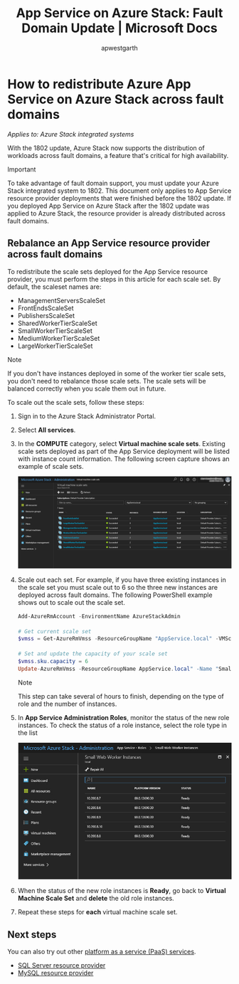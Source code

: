 ﻿---
title: 'App Service on Azure Stack: Fault Domain Update | Microsoft Docs'
description: How to redistribute Azure App Service on Azure Stack across fault domains
services: azure-stack
documentationcenter: ''
author: apwestgarth
manager: stefsch
editor: ''

ms.assetid:
ms.service: azure-stack
ms.workload: app-service
ms.tgt_pltfrm: na
ms.devlang: na
ms.topic: article
ms.date: 08/28/2018
ms.author: anwestg

---
# How to redistribute Azure App Service on Azure Stack across fault domains

*Applies to: Azure Stack integrated systems*

With the 1802 update, Azure Stack now supports the distribution of workloads across fault domains, a feature that's critical for high availability.

>[!IMPORTANT]
>To take advantage of fault domain support, you must update your Azure Stack integrated system to 1802. This document only applies to App Service resource provider deployments that were finished before the 1802 update. If you deployed App Service on Azure Stack after the 1802 update was applied to Azure Stack, the resource provider is already distributed across fault domains.

## Rebalance an App Service resource provider across fault domains

To redistribute the scale sets deployed for the App Service resource provider, you must perform the steps in this article for each scale set. By default, the scaleset names are:

* ManagementServersScaleSet
* FrontEndsScaleSet
* PublishersScaleSet
* SharedWorkerTierScaleSet
* SmallWorkerTierScaleSet
* MediumWorkerTierScaleSet
* LargeWorkerTierScaleSet

>[!NOTE]
> If you don't have instances deployed in some of the worker tier scale sets, you don't need to rebalance those scale sets. The scale sets will be balanced correctly when you scale them out in future.

To scale out the scale sets, follow these steps:

1. Sign in to the Azure Stack Administrator Portal.
1. Select **All services**.
2. In the **COMPUTE** category, select **Virtual machine scale sets**. Existing scale sets deployed as part of the App Service deployment will be listed with instance count information. The following screen capture shows an example of scale sets.

      ![Azure App Service Scale Sets listed in Virtual Machine Scale Sets UX][1]

1. Scale out each set. For example, if you have three existing instances in the scale set you must scale out to 6 so the three new instances are deployed across fault domains. The following PowerShell example shows out to scale out the scale set.

   ```powershell
   Add-AzureRmAccount -EnvironmentName AzureStackAdmin 

   # Get current scale set
   $vmss = Get-AzureRmVmss -ResourceGroupName "AppService.local" -VMScaleSetName "SmallWorkerTierScaleSet"

   # Set and update the capacity of your scale set
   $vmss.sku.capacity = 6
   Update-AzureRmVmss -ResourceGroupName AppService.local" -Name "SmallWorkerTierScaleSet" -VirtualMachineScaleSet $vmss
   ```

   >[!NOTE]
   >This step can take several of hours to finish, depending on the type of role and the number of instances.

1. In **App Service Administration Roles**, monitor the status of the new role instances. To check the status of a role instance, select the role type in the list

    ![Azure App Service on Azure Stack Roles][2]

1. When the status of the new role instances is **Ready**, go back to **Virtual Machine Scale Set** and **delete** the old role instances.

1. Repeat these steps for **each** virtual machine scale set.

## Next steps

You can also try out other [platform as a service (PaaS) services](azure-stack-tools-paas-services.md).

* [SQL Server resource provider](azure-stack-sql-resource-provider-deploy.md)
* [MySQL resource provider](azure-stack-mysql-resource-provider-deploy.md)

<!--Image references-->
[1]: ./media/azure-stack-app-service-fault-domain-update/app-service-scale-sets.png
[2]: ./media/azure-stack-app-service-fault-domain-update/app-service-roles.png
